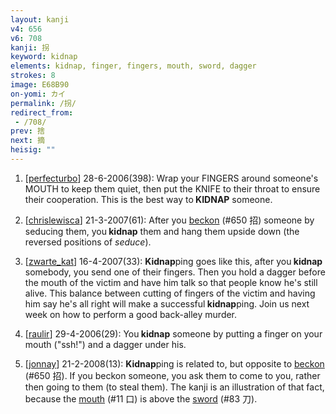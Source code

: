 ```yaml
---
layout: kanji
v4: 656
v6: 708
kanji: 拐
keyword: kidnap
elements: kidnap, finger, fingers, mouth, sword, dagger
strokes: 8
image: E68B90
on-yomi: カイ
permalink: /拐/
redirect_from:
 - /708/
prev: 捨
next: 摘
heisig: ""
---
```


1) [<a href="http://kanji.koohii.com/profile/perfecturbo">perfecturbo</a>] 28-6-2006(398): Wrap your FINGERS around someone&#039;s MOUTH to keep them quiet, then put the KNIFE to their throat to ensure their cooperation. This is the best way to<strong> KIDNAP</strong> someone.

2) [<a href="http://kanji.koohii.com/profile/chrislewisca">chrislewisca</a>] 21-3-2007(61): After you <a href="../v4/650.html">beckon</a> (#650 招) someone by seducing them, you<strong> kidnap</strong> them and hang them upside down (the reversed positions of <em>seduce</em>).

3) [<a href="http://kanji.koohii.com/profile/zwarte_kat">zwarte_kat</a>] 16-4-2007(33): <strong>Kidnap</strong>ping goes like this, after you<strong> kidnap</strong> somebody, you send one of their fingers. Then you hold a dagger before the mouth of the victim and have him talk so that people know he&#039;s still alive. This balance between cutting of fingers of the victim and having him say he&#039;s all right will make a successful<strong> kidnap</strong>ping. Join us next week on how to perform a good back-alley murder.

4) [<a href="http://kanji.koohii.com/profile/raulir">raulir</a>] 29-4-2006(29): You<strong> kidnap</strong> someone by putting a finger on your mouth (&quot;ssh!&quot;) and a dagger under his.

5) [<a href="http://kanji.koohii.com/profile/jonnay">jonnay</a>] 21-2-2008(13): <strong>Kidnap</strong>ping is related to, but opposite to <a href="../v4/650.html">beckon</a> (#650 招). If you beckon someone, you ask them to come to you, rather then going to them (to steal them). The kanji is an illustration of that fact, because the <a href="../v4/11.html">mouth</a> (#11 口) is above the <a href="../v4/83.html">sword</a> (#83 刀).

